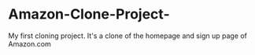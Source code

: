 # Amazon-Clone-Project-
My first cloning project. It's a clone of the  homepage and sign up page of Amazon.com
